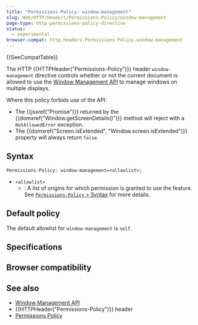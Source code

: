 ```yaml
---
title: "Permissions-Policy: window-management"
slug: Web/HTTP/Headers/Permissions-Policy/window-management
page-type: http-permissions-policy-directive
status:
  - experimental
browser-compat: http.headers.Permissions-Policy.window-management
---
```


{{SeeCompatTable}}

The HTTP {{HTTPHeader("Permissions-Policy")}} header `window-management` directive controls whether or not the current document is allowed to use the [Window Management API](/Web/API/Window_Management_API) to manage windows on multiple displays.

Where this policy forbids use of the API:

- The {{jsxref("Promise")}} returned by the {{domxref("Window.getScreenDetails()")}} method will reject with a `NotAllowedError` exception.
- The {{domxref("Screen.isExtended", "Window.screen.isExtended")}} property will always return `false`.

## Syntax

```http
Permissions-Policy: window-management=<allowlist>;
```

- `<allowlist>`
  - : A list of origins for which permission is granted to use the feature. See [`Permissions-Policy` > Syntax](/Web/HTTP/Headers/Permissions-Policy#syntax) for more details.

## Default policy

The default allowlist for `window-management` is `self`.

## Specifications



## Browser compatibility



## See also

- [Window Management API](/Web/API/Window_Management_API)
- {{HTTPHeader("Permissions-Policy")}} header
- [Permissions Policy](/Web/HTTP/Permissions_Policy)
